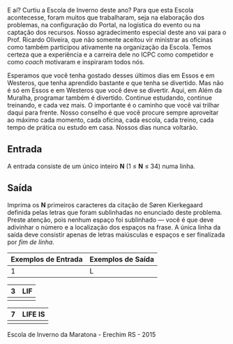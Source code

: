 E aí? Curtiu a Escola de Inverno deste ano? Para que esta Escola acontecesse, foram muitos que trabalharam, seja na elaboração dos problemas, na configuração do Portal, na logística do evento ou na captação dos recursos. Nosso agradecimento especial deste ano vai para o Prof. Ricardo Oliveira, que não somente aceitou vir ministrar as oficinas como também participou ativamente na organização da Escola. Temos certeza que a experiência e a carreira dele no ICPC como competidor e como *coach* motivaram e inspiraram todos nós.

Esperamos que você tenha gostado desses últimos dias em Essos e em Westeros, que tenha aprendido bastante e que tenha se divertido. Mas não é só em Essos e em Westeros que você deve se divertir. Aqui, em Além da Muralha, programar também é divertido. Continue estudando, continue treinando, e cada vez mais. O importante é o caminho que você vai trilhar daqui para frente. Nosso conselho é que  você procure sempre aproveitar ao máximo cada momento, cada oficina,  cada escola, cada treino, cada tempo de prática ou estudo em casa.  Nossos dias nunca voltarão.

## Entrada

A entrada consiste de um único inteiro **N** (1 ≤ **N** ≤ 34) numa linha.

## Saída

Imprima os **N** primeiros caracteres da citação de  Søren Kierkegaard definida pelas letras que foram sublinhadas no  enunciado deste problema. Preste atenção, pois nenhum espaço foi  sublinhado — você é que deve adivinhar o número e a localização dos  espaços na frase. A única linha da saída deve consistir apenas de letras maiúsculas e espaços e ser finalizada por *fim de linha*.

 

| Exemplos de Entrada | Exemplos de Saída |
| ------------------- | ----------------- |
| 1                   | L                 |

 

| 3    | LIF  |
| ---- | ---- |
|      |      |

 

| 7    | LIFE IS |
| ---- | ------- |
|      |         |

Escola de Inverno da Maratona - Erechim RS - 2015